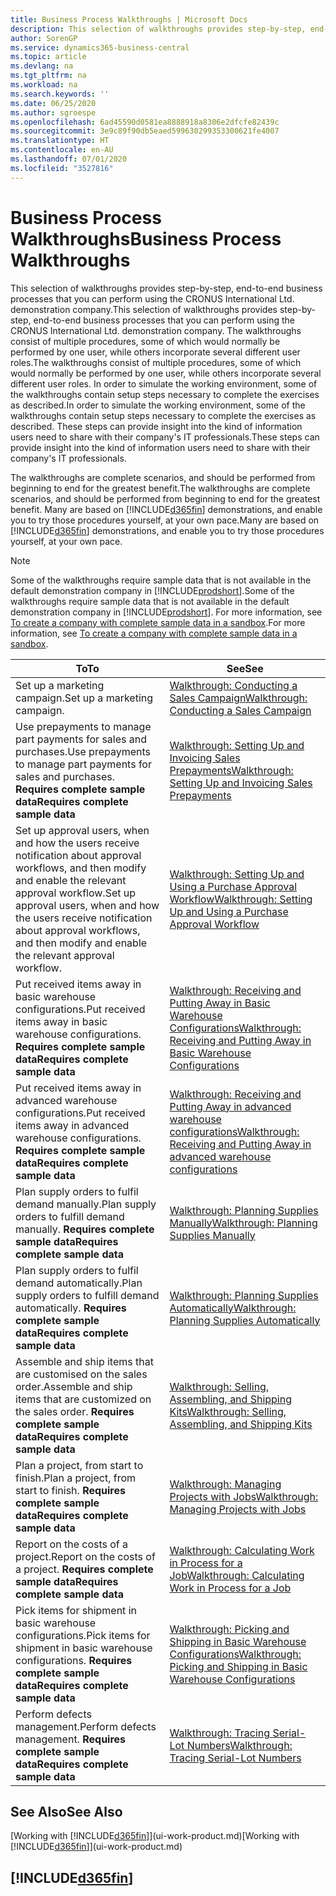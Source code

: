 ```yaml
---
title: Business Process Walkthroughs | Microsoft Docs
description: This selection of walkthroughs provides step-by-step, end-to-end business processes that you can perform using the CRONUS International Ltd. demonstration company. The walkthroughs consist of multiple procedures, some of which would normally be performed by one user, while others incorporate several different user roles. In order to simulate the working environment, some of the walkthroughs contain setup steps necessary to complete the exercises as described. These steps can provide insight into the kind of information users need to share with their company's IT professionals.
author: SorenGP
ms.service: dynamics365-business-central
ms.topic: article
ms.devlang: na
ms.tgt_pltfrm: na
ms.workload: na
ms.search.keywords: ''
ms.date: 06/25/2020
ms.author: sgroespe
ms.openlocfilehash: 6ad45590d0581ea8888918a8306e2dfcfe82439c
ms.sourcegitcommit: 3e9c89f90db5eaed599630299353300621fe4007
ms.translationtype: HT
ms.contentlocale: en-AU
ms.lasthandoff: 07/01/2020
ms.locfileid: "3527816"
---
```

# <a name="business-process-walkthroughs"></a><span data-ttu-id="08e9b-106">Business Process Walkthroughs</span><span class="sxs-lookup"><span data-stu-id="08e9b-106">Business Process Walkthroughs</span></span>

<span data-ttu-id="08e9b-107">This selection of walkthroughs provides step-by-step, end-to-end business processes that you can perform using the CRONUS International Ltd. demonstration company.</span><span class="sxs-lookup"><span data-stu-id="08e9b-107">This selection of walkthroughs provides step-by-step, end-to-end business processes that you can perform using the CRONUS International Ltd. demonstration company.</span></span> <span data-ttu-id="08e9b-108">The walkthroughs consist of multiple procedures, some of which would normally be performed by one user, while others incorporate several different user roles.</span><span class="sxs-lookup"><span data-stu-id="08e9b-108">The walkthroughs consist of multiple procedures, some of which would normally be performed by one user, while others incorporate several different user roles.</span></span> <span data-ttu-id="08e9b-109">In order to simulate the working environment, some of the walkthroughs contain setup steps necessary to complete the exercises as described.</span><span class="sxs-lookup"><span data-stu-id="08e9b-109">In order to simulate the working environment, some of the walkthroughs contain setup steps necessary to complete the exercises as described.</span></span> <span data-ttu-id="08e9b-110">These steps can provide insight into the kind of information users need to share with their company's IT professionals.</span><span class="sxs-lookup"><span data-stu-id="08e9b-110">These steps can provide insight into the kind of information users need to share with their company's IT professionals.</span></span>  

 <span data-ttu-id="08e9b-111">The walkthroughs are complete scenarios, and should be performed from beginning to end for the greatest benefit.</span><span class="sxs-lookup"><span data-stu-id="08e9b-111">The walkthroughs are complete scenarios, and should be performed from beginning to end for the greatest benefit.</span></span> <span data-ttu-id="08e9b-112">Many are based on [!INCLUDE[d365fin](includes/d365fin_md.md)] demonstrations, and enable you to try those procedures yourself, at your own pace.</span><span class="sxs-lookup"><span data-stu-id="08e9b-112">Many are based on [!INCLUDE[d365fin](includes/d365fin_md.md)] demonstrations, and enable you to try those procedures yourself, at your own pace.</span></span>  

> [!NOTE]
> <span data-ttu-id="08e9b-113">Some of the walkthroughs require sample data that is not available in the default demonstration company in [!INCLUDE[prodshort](includes/prodshort.md)].</span><span class="sxs-lookup"><span data-stu-id="08e9b-113">Some of the walkthroughs require sample data that is not available in the default demonstration company in [!INCLUDE[prodshort](includes/prodshort.md)].</span></span> <span data-ttu-id="08e9b-114">For more information, see [To create a company with complete sample data in a sandbox](across-how-create-sandbox-environment.md#to-create-a-company-with-complete-sample-data-in-a-sandbox).</span><span class="sxs-lookup"><span data-stu-id="08e9b-114">For more information, see [To create a company with complete sample data in a sandbox](across-how-create-sandbox-environment.md#to-create-a-company-with-complete-sample-data-in-a-sandbox).</span></span>

|<span data-ttu-id="08e9b-115">To</span><span class="sxs-lookup"><span data-stu-id="08e9b-115">To</span></span>|<span data-ttu-id="08e9b-116">See</span><span class="sxs-lookup"><span data-stu-id="08e9b-116">See</span></span>|  
|--------|---------|  
|<span data-ttu-id="08e9b-117">Set up a marketing campaign.</span><span class="sxs-lookup"><span data-stu-id="08e9b-117">Set up a marketing campaign.</span></span>|[<span data-ttu-id="08e9b-118">Walkthrough: Conducting a Sales Campaign</span><span class="sxs-lookup"><span data-stu-id="08e9b-118">Walkthrough: Conducting a Sales Campaign</span></span>](walkthrough-conducting-a-sales-campaign.md)|  
|<span data-ttu-id="08e9b-119">Use prepayments to manage part payments for sales and purchases.</span><span class="sxs-lookup"><span data-stu-id="08e9b-119">Use prepayments to manage part payments for sales and purchases.</span></span> <span data-ttu-id="08e9b-120">**Requires complete sample data**</span><span class="sxs-lookup"><span data-stu-id="08e9b-120">**Requires complete sample data**</span></span> |[<span data-ttu-id="08e9b-121">Walkthrough: Setting Up and Invoicing Sales Prepayments</span><span class="sxs-lookup"><span data-stu-id="08e9b-121">Walkthrough: Setting Up and Invoicing Sales Prepayments</span></span>](walkthrough-setting-up-and-invoicing-sales-prepayments.md)|  
|<span data-ttu-id="08e9b-122">Set up approval users, when and how the users receive notification about approval workflows, and then modify and enable the relevant approval workflow.</span><span class="sxs-lookup"><span data-stu-id="08e9b-122">Set up approval users, when and how the users receive notification about approval workflows, and then modify and enable the relevant approval workflow.</span></span>|[<span data-ttu-id="08e9b-123">Walkthrough: Setting Up and Using a Purchase Approval Workflow</span><span class="sxs-lookup"><span data-stu-id="08e9b-123">Walkthrough: Setting Up and Using a Purchase Approval Workflow</span></span>](walkthrough-setting-up-and-using-a-purchase-approval-workflow.md)|  
|<span data-ttu-id="08e9b-124">Put received items away in basic warehouse configurations.</span><span class="sxs-lookup"><span data-stu-id="08e9b-124">Put received items away in basic warehouse configurations.</span></span> <span data-ttu-id="08e9b-125">**Requires complete sample data**</span><span class="sxs-lookup"><span data-stu-id="08e9b-125">**Requires complete sample data**</span></span>|[<span data-ttu-id="08e9b-126">Walkthrough: Receiving and Putting Away in Basic Warehouse Configurations</span><span class="sxs-lookup"><span data-stu-id="08e9b-126">Walkthrough: Receiving and Putting Away in Basic Warehouse Configurations</span></span>](walkthrough-receiving-and-putting-away-in-basic-warehousing.md)|  
|<span data-ttu-id="08e9b-127">Put received items away in advanced warehouse configurations.</span><span class="sxs-lookup"><span data-stu-id="08e9b-127">Put received items away in advanced warehouse configurations.</span></span> <span data-ttu-id="08e9b-128">**Requires complete sample data**</span><span class="sxs-lookup"><span data-stu-id="08e9b-128">**Requires complete sample data**</span></span>|[<span data-ttu-id="08e9b-129">Walkthrough: Receiving and Putting Away in advanced warehouse configurations</span><span class="sxs-lookup"><span data-stu-id="08e9b-129">Walkthrough: Receiving and Putting Away in advanced warehouse configurations</span></span>](walkthrough-receiving-and-putting-away-in-advanced-warehousing.md)|  
|<span data-ttu-id="08e9b-130">Plan supply orders to fulfil demand manually.</span><span class="sxs-lookup"><span data-stu-id="08e9b-130">Plan supply orders to fulfill demand manually.</span></span> <span data-ttu-id="08e9b-131">**Requires complete sample data**</span><span class="sxs-lookup"><span data-stu-id="08e9b-131">**Requires complete sample data**</span></span>|[<span data-ttu-id="08e9b-132">Walkthrough: Planning Supplies Manually</span><span class="sxs-lookup"><span data-stu-id="08e9b-132">Walkthrough: Planning Supplies Manually</span></span>](walkthrough-planning-supplies-manually.md)|  
|<span data-ttu-id="08e9b-133">Plan supply orders to fulfil demand automatically.</span><span class="sxs-lookup"><span data-stu-id="08e9b-133">Plan supply orders to fulfill demand automatically.</span></span> <span data-ttu-id="08e9b-134">**Requires complete sample data**</span><span class="sxs-lookup"><span data-stu-id="08e9b-134">**Requires complete sample data**</span></span>|[<span data-ttu-id="08e9b-135">Walkthrough: Planning Supplies Automatically</span><span class="sxs-lookup"><span data-stu-id="08e9b-135">Walkthrough: Planning Supplies Automatically</span></span>](walkthrough-planning-supplies-automatically.md)|  
|<span data-ttu-id="08e9b-136">Assemble and ship items that are customised on the sales order.</span><span class="sxs-lookup"><span data-stu-id="08e9b-136">Assemble and ship items that are customized on the sales order.</span></span> <span data-ttu-id="08e9b-137">**Requires complete sample data**</span><span class="sxs-lookup"><span data-stu-id="08e9b-137">**Requires complete sample data**</span></span>|[<span data-ttu-id="08e9b-138">Walkthrough: Selling, Assembling, and Shipping Kits</span><span class="sxs-lookup"><span data-stu-id="08e9b-138">Walkthrough: Selling, Assembling, and Shipping Kits</span></span>](walkthrough-selling-assembling-and-shipping-kits.md)|  
|<span data-ttu-id="08e9b-139">Plan a project, from start to finish.</span><span class="sxs-lookup"><span data-stu-id="08e9b-139">Plan a project, from start to finish.</span></span> <span data-ttu-id="08e9b-140">**Requires complete sample data**</span><span class="sxs-lookup"><span data-stu-id="08e9b-140">**Requires complete sample data**</span></span>|[<span data-ttu-id="08e9b-141">Walkthrough: Managing Projects with Jobs</span><span class="sxs-lookup"><span data-stu-id="08e9b-141">Walkthrough: Managing Projects with Jobs</span></span>](walkthrough-managing-projects-with-jobs.md)|  
|<span data-ttu-id="08e9b-142">Report on the costs of a project.</span><span class="sxs-lookup"><span data-stu-id="08e9b-142">Report on the costs of a project.</span></span> <span data-ttu-id="08e9b-143">**Requires complete sample data**</span><span class="sxs-lookup"><span data-stu-id="08e9b-143">**Requires complete sample data**</span></span>|[<span data-ttu-id="08e9b-144">Walkthrough: Calculating Work in Process for a Job</span><span class="sxs-lookup"><span data-stu-id="08e9b-144">Walkthrough: Calculating Work in Process for a Job</span></span>](walkthrough-calculating-work-in-process-for-a-job.md)|  
|<span data-ttu-id="08e9b-145">Pick items for shipment in basic warehouse configurations.</span><span class="sxs-lookup"><span data-stu-id="08e9b-145">Pick items for shipment in basic warehouse configurations.</span></span> <span data-ttu-id="08e9b-146">**Requires complete sample data**</span><span class="sxs-lookup"><span data-stu-id="08e9b-146">**Requires complete sample data**</span></span>|[<span data-ttu-id="08e9b-147">Walkthrough: Picking and Shipping in Basic Warehouse Configurations</span><span class="sxs-lookup"><span data-stu-id="08e9b-147">Walkthrough: Picking and Shipping in Basic Warehouse Configurations</span></span>](walkthrough-picking-and-shipping-in-basic-warehousing.md)|  
|<span data-ttu-id="08e9b-148">Perform defects management.</span><span class="sxs-lookup"><span data-stu-id="08e9b-148">Perform defects management.</span></span> <span data-ttu-id="08e9b-149">**Requires complete sample data**</span><span class="sxs-lookup"><span data-stu-id="08e9b-149">**Requires complete sample data**</span></span>|[<span data-ttu-id="08e9b-150">Walkthrough: Tracing Serial-Lot Numbers</span><span class="sxs-lookup"><span data-stu-id="08e9b-150">Walkthrough: Tracing Serial-Lot Numbers</span></span>](walkthrough-tracing-serial-lot-numbers.md)|  

## <a name="see-also"></a><span data-ttu-id="08e9b-151">See Also</span><span class="sxs-lookup"><span data-stu-id="08e9b-151">See Also</span></span>

<span data-ttu-id="08e9b-152">[Working with [!INCLUDE[d365fin](includes/d365fin_md.md)]](ui-work-product.md)</span><span class="sxs-lookup"><span data-stu-id="08e9b-152">[Working with [!INCLUDE[d365fin](includes/d365fin_md.md)]](ui-work-product.md)</span></span>  

## [!INCLUDE[d365fin](includes/free_trial_md.md)]  

